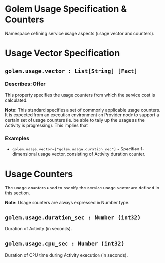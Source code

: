 # Golem Usage Specification & Counters
Namespace defining service usage aspects (usage vector and counters).

# Usage Vector Specification

## `golem.usage.vector : List[String] [Fact]`

### Describes: Offer

This property specifies the usage counters from which the service cost is calculated.

**Note:** This standard specifies a set of commonly applicable usage counters. It is expected from an execution environment on Provider node to support a certain set of usage counters (ie. be able to tally up the usage as the Activity is progressing). This implies that 
### **Examples**
* `golem.usage.vector=["golem.usage.duration_sec"]` - Specifies 1-dimensional usage vector, consisting of Activity duration counter.

# Usage Counters
The usage counters used to specify the service usage vector are defined in this section.

**Note:** Usage counters are always expressed in Number type.

## `golem.usage.duration_sec : Number (int32)`
Duration of Activity (in seconds).

## `golem.usage.cpu_sec : Number (int32)`
Duration of CPU time during Activity execution (in seconds).

